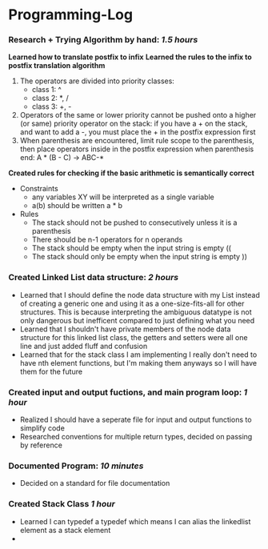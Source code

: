 # Programming-Log

### Research + Trying Algorithm by hand: *1.5 hours*

**Learned how to translate postfix to infix**
**Learned the rules to the infix to postfix translation algorithm**

1. The operators are divided into priority classes:
    * class 1: ^
    * class 2: *, /
    * class 3: +, -
2. Operators of the same or lower priority cannot be pushed onto a higher (or same) priority operator on the stack: if you have a + on the stack, and want to add a -, you must place the + in the postfix expression first
3. When parenthesis are encountered, limit rule scope to the parenthesis, then place operators inside in the postfix expression when parenthesis end: A * (B - C) -> ABC-*

**Created rules for checking if the basic arithmetic is semantically correct**
* Constraints
    * any variables XY will be interpreted as a single variable
    * a(b) should be written a * b
* Rules
    * The stack should not be pushed to consecutively unless it is a parenthesis
    * There should be n-1 operators for n operands
    * The stack should be empty when the input string is empty ((
    * The stack should only be empty when the input string is empty ))

### Created Linked List data structure: *2 hours*

* Learned that I should define the node data structure with my List instead of creating a generic one and using it as a one-size-fits-all for other structures. This is because interpreting the ambiguous datatype is not only dangerous but inefficent compared to just defining what you need
* Learned that I shouldn't have private members of the node data structure for this linked list class, the getters and setters were all one line and just added fluff and confusion
* Learned that for the stack class I am implementing I really don't need to have nth element functions, but I'm making them anyways so I will have them for the future

### Created input and output fuctions, and main program loop: *1 hour*
* Realized I should have a seperate file for input and output functions to simplify code
* Researched conventions for multiple return types, decided on passing by reference

### Documented Program: *10 minutes*
* Decided on a standard for file documentation

### Created Stack Class *1 hour*
* Learned I can typedef a typedef which means I can alias the linkedlist element as a stack element
* 